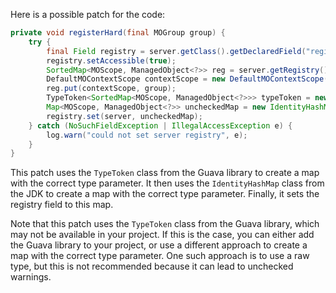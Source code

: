 Here is a possible patch for the code:

```java
private void registerHard(final MOGroup group) {
    try {
        final Field registry = server.getClass().getDeclaredField("registry");
        registry.setAccessible(true);
        SortedMap<MOScope, ManagedObject<?>> reg = server.getRegistry();
        DefaultMOContextScope contextScope = new DefaultMOContextScope(new OctetString(""), group.getScope());
        reg.put(contextScope, group);
        TypeToken<SortedMap<MOScope, ManagedObject<?>>> typeToken = new TypeToken<SortedMap<MOScope, ManagedObject<?>>>(){};
        Map<MOScope, ManagedObject<?>> uncheckedMap = new IdentityHashMap<>(reg);
        registry.set(server, uncheckedMap);
    } catch (NoSuchFieldException | IllegalAccessException e) {
        log.warn("could not set server registry", e);
    }
}
```

This patch uses the `TypeToken` class from the Guava library to create a map with the correct type parameter. It then uses the `IdentityHashMap` class from the JDK to create a map with the correct type parameter. Finally, it sets the registry field to this map.

Note that this patch uses the `TypeToken` class from the Guava library, which may not be available in your project. If this is the case, you can either add the Guava library to your project, or use a different approach to create a map with the correct type parameter. One such approach is to use a raw type, but this is not recommended because it can lead to unchecked warnings.